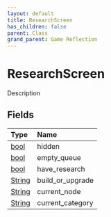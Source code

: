 ```yaml
---
layout: default
title: ResearchScreen
has_children: false
parent: Class
grand_parent: Game Reflection
---
```

# ResearchScreen
Description 

## Fields

| Type | Name |
|:-------------|:--------------|
| [bool](/docs/game-reflection/components/bool) | hidden |
| [bool](/docs/game-reflection/components/bool) | empty_queue |
| [bool](/docs/game-reflection/components/bool) | have_research |
| [String](/docs/game-reflection/components/string) | build_or_upgrade |
| [String](/docs/game-reflection/components/string) | current_node |
| [String](/docs/game-reflection/components/string) | current_category |

